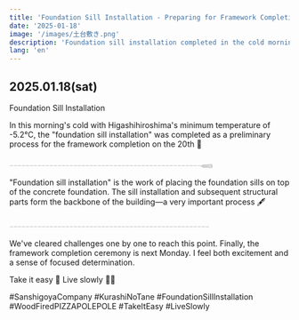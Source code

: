 ```yaml
---
title: 'Foundation Sill Installation - Preparing for Framework Completion'
date: '2025-01-18'
image: '/images/土台敷き.png'
description: 'Foundation sill installation completed in the cold morning with a minimum temperature of -5.2°C in Higashihiroshima. This crucial process forms the backbone of the building, preparing for the framework completion on Monday.'
lang: 'en'
---
```


## 2025.01.18(sat)

Foundation Sill Installation

In this morning's cold with Higashihiroshima's minimum temperature of -5.2°C,
the "foundation sill installation" was completed as a preliminary process
for the framework completion on the 20th 🔨

𓐄𓐄𓐄𓐄𓐄𓐄𓐄𓐄𓐄𓐄𓐄𓐄𓐄𓐄𓐄𓐄𓐄𓐄𓐄𓐄𓐄𓐄𓐄𓐄𓐄𓐄𓐄𓐄𓐄𓐄𓐄𓐄𓐄𓐄𓐄𓐄𓐄𓐄𓐄𓐄𓐄𓐄𓐄𓐄𓐄𓐄𓐄𓐄𓈄

"Foundation sill installation" is
the work of placing the foundation sills on top of the concrete foundation.
The sill installation and subsequent structural parts
form the backbone of the building—a very important process 🖋️

𓐄𓐄𓐄𓐄𓐄𓐄𓐄𓐄𓐄𓐄𓐄𓐄𓐄𓐄𓐄𓐄𓐄𓐄𓐄𓐄𓐄𓐄𓐄𓐄𓐄𓐄𓐄𓐄𓐄𓐄𓐄𓐄𓐄𓐄𓐄𓐄𓐄𓐄𓐄𓐄𓐄𓐄𓐄𓐄𓐄𓐄𓐄𓐄𓐄𓐄

We've cleared challenges one by one to reach this point.
Finally, the framework completion ceremony is next Monday.
I feel both excitement and a sense of focused determination.

Take it easy 👣
Live slowly 🌿➿

#SanshigoyaCompany #KurashiNoTane #FoundationSillInstallation #WoodFiredPIZZAPOLEPOLE #TakeItEasy #LiveSlowly
